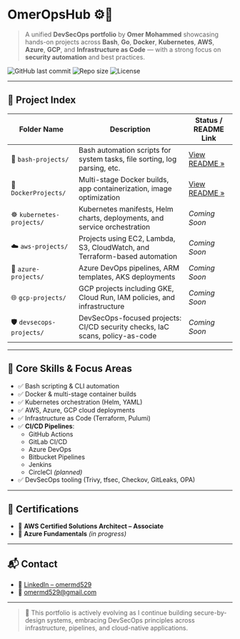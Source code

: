 # OmerOpsHub ⚙️🐧

> A unified **DevSecOps portfolio** by **Omer Mohammed** showcasing hands-on projects across **Bash**, **Go**, **Docker**, **Kubernetes**, **AWS**, **Azure**, **GCP**, and **Infrastructure as Code** — with a strong focus on **security automation** and best practices.

![GitHub last commit](https://img.shields.io/github/last-commit/omermd529/OmerOps?style=flat-square)
![Repo size](https://img.shields.io/github/repo-size/omermd529/OmerOps?style=flat-square)
![License](https://img.shields.io/github/license/omermd529/OmerOps?style=flat-square)

---

## 📁 Project Index

| Folder Name              | Description                                                                 | Status / README Link                         |
|--------------------------|-----------------------------------------------------------------------------|----------------------------------------------|
| 🐧 `bash-projects/`       | Bash automation scripts for system tasks, file sorting, log parsing, etc.   | [View README »](./bash-projects/README.md)   |
| 🐳 `DockerProjects/`      | Multi-stage Docker builds, app containerization, image optimization         | [View README »](https://github.com/omermd529/OmerOps/blob/main/DockerProjects/DockerMultiStageBuild/CaddyCustomBuild/README.md)  |
| ☸️ `kubernetes-projects/` | Kubernetes manifests, Helm charts, deployments, and service orchestration   | _Coming Soon_                                |
| ☁️ `aws-projects/`        | Projects using EC2, Lambda, S3, CloudWatch, and Terraform-based automation  | _Coming Soon_                                |
| 🔷 `azure-projects/`      | Azure DevOps pipelines, ARM templates, AKS deployments                      | _Coming Soon_                                |
| 🌐 `gcp-projects/`        | GCP projects including GKE, Cloud Run, IAM policies, and infrastructure     | _Coming Soon_                                |
| 🛡️ `devsecops-projects/` | DevSecOps-focused projects: CI/CD security checks, IaC scans, policy-as-code| _Coming Soon_                                |

---

## 🎯 Core Skills & Focus Areas

- ✅ Bash scripting & CLI automation
- ✅ Docker & multi-stage container builds
- ✅ Kubernetes orchestration (Helm, YAML)
- ✅ AWS, Azure, GCP cloud deployments
- ✅ Infrastructure as Code (Terraform, Pulumi)
- ✅ **CI/CD Pipelines**:
  - GitHub Actions  
  - GitLab CI/CD  
  - Azure DevOps  
  - Bitbucket Pipelines  
  - Jenkins  
  - CircleCI *(planned)*
- ✅ DevSecOps tooling (Trivy, tfsec, Checkov, GitLeaks, OPA)

---

## 📜 Certifications

- 🏅 **AWS Certified Solutions Architect – Associate**
- 🧠 **Azure Fundamentals** *(in progress)*

---

## 📬 Contact

- 🔗 [LinkedIn – omermd529](https://linkedin.com/in/mdomer529)
- 📧 omermd529@gmail.com

---

> 🚧 This portfolio is actively evolving as I continue building secure-by-design systems, embracing DevSecOps principles across infrastructure, pipelines, and cloud-native applications.
